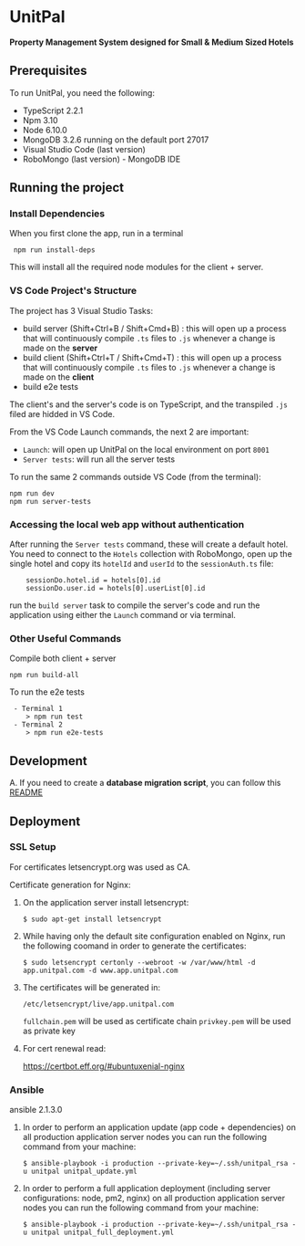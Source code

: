 # UnitPal
**Property Management System designed for Small & Medium Sized Hotels**

## Prerequisites

To run UnitPal, you need the following:
- TypeScript 2.2.1
- Npm 3.10
- Node 6.10.0
- MongoDB 3.2.6 running on the default port 27017
- Visual Studio Code (last version)
- RoboMongo (last version) - MongoDB IDE

## Running the project

### Install Dependencies

When you first clone the app, run in a terminal
```
 npm run install-deps
```
This will install all the required node modules for the client + server.

### VS Code Project's Structure

The project has 3 Visual Studio Tasks:
 - build server (Shift+Ctrl+B / Shift+Cmd+B) : this will open up a process that will continuously compile `.ts` files to `.js` whenever a change is made on the **server**
 - build client (Shift+Ctrl+T / Shift+Cmd+T) : this will open up a process that will continuously compile `.ts` files to `.js` whenever a change is made on the **client**
 - build e2e tests

The client's and the server's code is on TypeScript, and the transpiled `.js` filed are hidded in VS Code.

From the VS Code Launch commands, the next 2 are important:
- `Launch`: will open up UnitPal on the local environment on port `8001`
- `Server tests`: will run all the server tests

To run the same 2 commands outside VS Code (from the terminal):
```
npm run dev
npm run server-tests
```

### Accessing the local web app without authentication

After running the `Server tests` command, these will create a default hotel. You need to connect to the `Hotels` collection with RoboMongo, open up the single hotel and copy its `hotelId` and `userId` to the `sessionAuth.ts` file:
```
	sessionDo.hotel.id = hotels[0].id
	sessionDo.user.id = hotels[0].userList[0].id
```
run the `build server` task to compile the server's code and run the application using either the `Launch` command or via terminal.

### Other Useful Commands

Compile both client + server
```
npm run build-all
```

To run the e2e tests
``` 
 - Terminal 1
	> npm run test
 - Terminal 2
	> npm run e2e-tests
```

## Development

A. If you need to create a **database migration script**, you can follow this [README](api/core/bootstrap/db-patches/mongo/patch-applier/patches/README.md)

## Deployment

### SSL Setup

For certificates letsencrypt.org was used as CA.

Certificate generation for Nginx:

 1. On the application server install letsencrypt:

    `$ sudo apt-get install letsencrypt`
    
 2. While having only the default site configuration enabled on Nginx, run the 
following coomand in order to generate the certificates:

    `$ sudo letsencrypt certonly --webroot -w /var/www/html -d app.unitpal.com -d www.app.unitpal.com`
 
 3. The certificates will be generated in:
    
    `/etc/letsencrypt/live/app.unitpal.com`

    `fullchain.pem` will be used as certificate chain
    `privkey.pem` will be used as private key
    
 4. For cert renewal read:
    
    https://certbot.eff.org/#ubuntuxenial-nginx

### Ansible
ansible 2.1.3.0

1. In order to perform an application update (app code + dependencies) on all production application server nodes you can run the following command from your machine:
    
    ``$ ansible-playbook -i production --private-key=~/.ssh/unitpal_rsa -u unitpal unitpal_update.yml``

2. In order to perform a full application deployment (including server configurations: node, pm2, nginx) on all production application server nodes you can run the following command from your machine:
    
    `$ ansible-playbook -i production --private-key=~/.ssh/unitpal_rsa -u unitpal unitpal_full_deployment.yml`